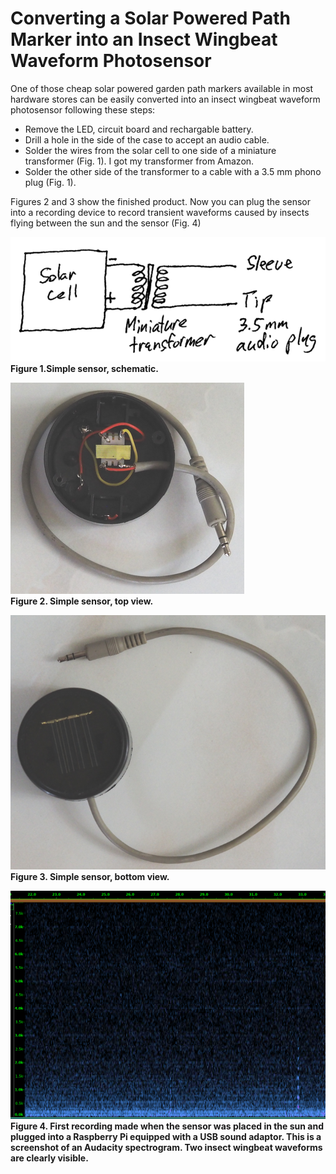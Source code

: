# Converting a Solar Powered Path Marker into an Insect Wingbeat Waveform Photosensor

One of those cheap solar powered garden path markers available in most hardware stores can be easily converted into an insect wingbeat waveform photosensor following these steps:
* Remove the LED, circuit board and rechargable battery.
* Drill a hole in the side of the case to accept an audio cable.
* Solder the wires from the solar cell to one side of a miniature transformer (Fig. 1). I got my transformer from Amazon.
* Solder the other side of the transformer to a cable with a 3.5 mm phono plug (Fig. 1).

Figures 2 and 3 show the finished product.
Now you can plug the sensor into a recording device to record transient waveforms caused by insects flying between the sun and the sensor (Fig. 4)

<p><img src="simple_sensor_schematic-1.png"><br><b>Figure 1.Simple sensor, schematic.</b></p>

<p><img src="simple_sensor_1.resized.png"><br><b>Figure 2. Simple sensor, top view.</b></p>

<p><img src="simple_sensor_2.resized.png"><br><b>Figure 3. Simple sensor, bottom view.</b></p>

<p><img src="simple_sensor.png"><br><b>Figure 4. First recording made when the sensor was placed in the sun and plugged into a Raspberry Pi equipped with a USB sound adaptor. This is a screenshot of an Audacity spectrogram. Two insect wingbeat waveforms are clearly visible.</b></p
